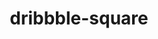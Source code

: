 ---
title: dribbble-square
unicode_regular: 
unicode_bold: 
unicode_solid: 
unicode_brand: \eb15
---